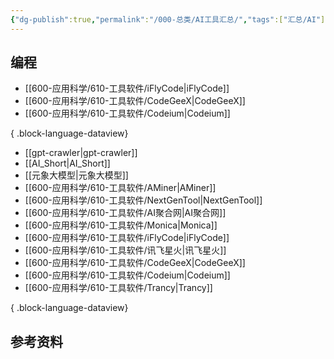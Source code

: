 ```yaml
---
{"dg-publish":true,"permalink":"/000-总类/AI工具汇总/","tags":["汇总/AI"],"noteIcon":""}
---
```



## 编程
- [[600-应用科学/610-工具软件/iFlyCode\|iFlyCode]]
- [[600-应用科学/610-工具软件/CodeGeeX\|CodeGeeX]]
- [[600-应用科学/610-工具软件/Codeium\|Codeium]]

{ .block-language-dataview}
- [[gpt-crawler\|gpt-crawler]]
- [[AI_Short\|AI_Short]]
- [[元象大模型\|元象大模型]]
- [[600-应用科学/610-工具软件/AMiner\|AMiner]]
- [[600-应用科学/610-工具软件/NextGenTool\|NextGenTool]]
- [[600-应用科学/610-工具软件/AI聚合网\|AI聚合网]]
- [[600-应用科学/610-工具软件/Monica\|Monica]]
- [[600-应用科学/610-工具软件/iFlyCode\|iFlyCode]]
- [[600-应用科学/610-工具软件/讯飞星火\|讯飞星火]]
- [[600-应用科学/610-工具软件/CodeGeeX\|CodeGeeX]]
- [[600-应用科学/610-工具软件/Codeium\|Codeium]]
- [[600-应用科学/610-工具软件/Trancy\|Trancy]]

{ .block-language-dataview}

## 参考资料
